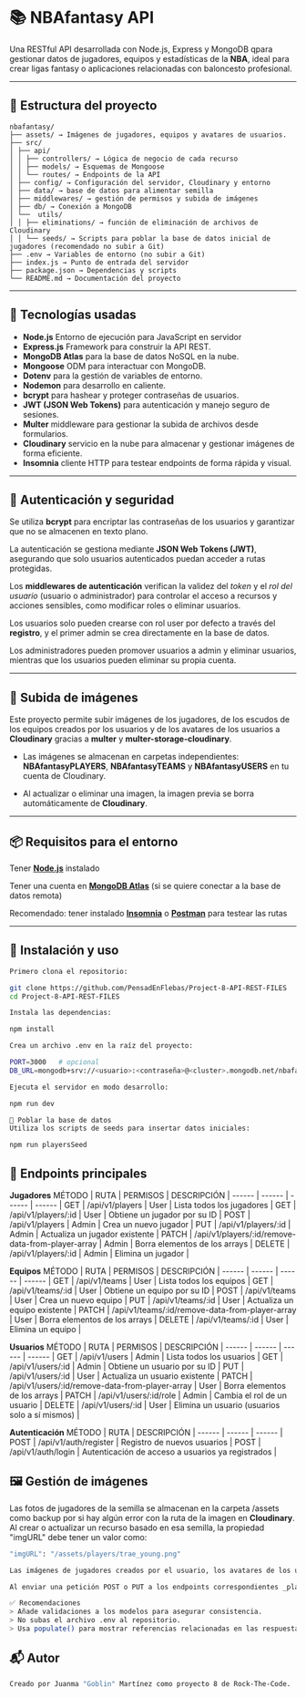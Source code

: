 # 📚 NBAfantasy API

Una RESTful API desarrollada con Node.js, Express y MongoDB qpara gestionar datos de jugadores, equipos y estadísticas de la **NBA**, ideal para crear ligas fantasy o aplicaciones relacionadas con baloncesto profesional.

---

## 📁 Estructura del proyecto

```text
nbafantasy/
├── assets/ → Imágenes de jugadores, equipos y avatares de usuarios.
├── src/
│ ├── api/
│ │ ├── controllers/ → Lógica de negocio de cada recurso
│ │ ├── models/ → Esquemas de Mongoose
│ │ └── routes/ → Endpoints de la API
│ ├── config/ → Configuración del servidor, Cloudinary y entorno
│ ├── data/ → base de datos para alimentar semilla
│ ├── middlewares/ → gestión de permisos y subida de imágenes
│ ├── db/ → Conexión a MongoDB
│ └──  utils/
│ │ ├── eliminations/ → función de eliminación de archivos de Cloudinary
│ │ └── seeds/ → Scripts para poblar la base de datos inicial de jugadores (recomendado no subir a Git)
├── .env → Variables de entorno (no subir a Git)
├── index.js → Punto de entrada del servidor
├── package.json → Dependencias y scripts
└── README.md → Documentación del proyecto
```

---

## 🚀 Tecnologías usadas

- **Node.js** Entorno de ejecución para JavaScript en servidor
- **Express.js** Framework para construir la API REST.
- **MongoDB Atlas** para la base de datos NoSQL en la nube.
- **Mongoose** ODM para interactuar con MongoDB.
- **Dotenv** para la gestión de variables de entorno.
- **Nodemon** para desarrollo en caliente.
- **bcrypt** para hashear y proteger contraseñas de usuarios.
- **JWT (JSON Web Tokens)** para autenticación y manejo seguro de sesiones.
- **Multer** middleware para gestionar la subida de archivos desde formularios.
- **Cloudinary** servicio en la nube para almacenar y gestionar imágenes de forma eficiente.
- **Insomnia** cliente HTTP para testear endpoints de forma rápida y visual.

---

## 🔐 Autenticación y seguridad

Se utiliza **bcrypt** para encriptar las contraseñas de los usuarios y garantizar que no se almacenen en texto plano.

La autenticación se gestiona mediante **JSON Web Tokens (JWT)**, asegurando que solo usuarios autenticados puedan acceder a rutas protegidas.

Los **middlewares de autenticación** verifican la validez del _token_ y el _rol del usuario_ (usuario o administrador) para controlar el acceso a recursos y acciones sensibles, como modificar roles o eliminar usuarios.

Los usuarios solo pueden crearse con rol user por defecto a través del **registro**, y el primer admin se crea directamente en la base de datos.

Los administradores pueden promover usuarios a admin y eliminar usuarios, mientras que los usuarios pueden eliminar su propia cuenta.

---

## 📁 Subida de imágenes

Este proyecto permite subir imágenes de los jugadores, de los escudos de los equipos creados por los usuarios y de los avatares de los usuarios a **Cloudinary** gracias a **multer** y **multer-storage-cloudinary**.

- Las imágenes se almacenan en carpetas independientes: **NBAfantasyPLAYERS**, **NBAfantasyTEAMS** y **NBAfantasyUSERS** en tu cuenta de Cloudinary.

- Al actualizar o eliminar una imagen, la imagen previa se borra automáticamente de **Cloudinary**.

---

## 📦 Requisitos para el entorno

Tener **[Node.js](https://nodejs.org/)** instalado

Tener una cuenta en **[MongoDB Atlas](https://cloud.mongodb.com/)** (si se quiere conectar a la base de datos remota)

Recomendado: tener instalado **[Insomnia](https://insomnia.rest/)** o **[Postman](https://www.postman.com/)** para testear las rutas

---

## 🔧 Instalación y uso

```bash
Primero clona el repositorio:
```

```sh
git clone https://github.com/PensadEnFlebas/Project-8-API-REST-FILES
cd Project-8-API-REST-FILES
```

```bash
Instala las dependencias:
```

```sh
npm install
```

```bash
Crea un archivo .env en la raíz del proyecto:
```

```sh
PORT=3000   # opcional
DB_URL=mongodb+srv://<usuario>:<contraseña>@<cluster>.mongodb.net/nbafantasy
```

```bash
Ejecuta el servidor en modo desarrollo:
```

```sh
npm run dev
```

```bash
🌱 Poblar la base de datos
Utiliza los scripts de seeds para insertar datos iniciales:
```

```sh
npm run playersSeed
```

## 📡 Endpoints principales

**Jugadores**
MÉTODO | RUTA | PERMISOS | DESCRIPCIÓN
| ------ | ------ | ------ | ------ |
GET | /api/v1/players | User | Lista todos los jugadores |
GET | /api/v1/players/:id | User | Obtiene un jugador por su ID |
POST | /api/v1/players | Admin | Crea un nuevo jugador |
PUT | /api/v1/players/:id | Admin | Actualiza un jugador existente |
PATCH | /api/v1/players/:id/remove-data-from-player-array | Admin | Borra elementos de los arrays |
DELETE | /api/v1/players/:id | Admin | Elimina un jugador |

**Equipos**
MÉTODO | RUTA | PERMISOS | DESCRIPCIÓN
| ------ | ------ | ------ | ------ |
GET | /api/v1/teams | User | Lista todos los equipos |
GET | /api/v1/teams/:id | User | Obtiene un equipo por su ID |
POST | /api/v1/teams | User | Crea un nuevo equipo |
PUT | /api/v1/teams/:id | User | Actualiza un equipo existente |
PATCH | /api/v1/teams/:id/remove-data-from-player-array | User | Borra elementos de los arrays |
DELETE | /api/v1/teams/:id | User | Elimina un equipo |

**Usuarios**
MÉTODO | RUTA | PERMISOS | DESCRIPCIÓN
| ------ | ------ | ------ | ------ |
GET | /api/v1/users | Admin | Lista todos los usuarios |
GET | /api/v1/users/:id | Admin | Obtiene un usuario por su ID |
PUT | /api/v1/users/:id | User | Actualiza un usuario existente |
PATCH | /api/v1/users/:id/remove-data-from-player-array | User | Borra elementos de los arrays |
PATCH | /api/v1/users/:id/role | Admin | Cambia el rol de un usuario |
DELETE | /api/v1/users/:id | User | Elimina un usuario (usuarios solo a sí mismos) |

**Autenticación**
MÉTODO | RUTA | DESCRIPCIÓN
| ------ | ------ | ------ |
POST | /api/v1/auth/register | Registro de nuevos usuarios |
POST | /api/v1/auth/login | Autenticación de acceso a usuarios ya registrados |

## 🖼️ Gestión de imágenes

Las fotos de jugadores de la semilla se almacenan en la carpeta /assets como backup por si hay algún error con la ruta de la imagen en **Cloudinary**. Al crear o actualizar un recurso basado en esa semilla, la propiedad "imgURL" debe tener un valor como:

```sh
"imgURL": "/assets/players/trae_young.png"
```

```bash
Las imágenes de jugadores creados por el usuario, los avatares de los usuarios y los escudos de los equipos creados a través de los endpoints se gestionan mediante **Cloudinary**, usando el middleware de _Multer_.

Al enviar una petición POST o PUT a los endpoints correspondientes _players, teams o users_, puedes adjuntar una imagen como archivo en el campo imgURL (jugadores), avatarURL (usuarios) o shieldURL (equipos). Esta imagen será automáticamente subida a Cloudinary y se almacenará su URL pública en la base de datos (y eliminada cuando se modifica o borra desde un formulario).

✅ Recomendaciones
> Añade validaciones a los modelos para asegurar consistencia.
> No subas el archivo .env al repositorio.
> Usa populate() para mostrar referencias relacionadas en las respuestas (jugadores de un equipo, etc)
```

## 📬 Autor

```bash
Creado por Juanma "Goblin" Martínez como proyecto 8 de Rock-The-Code.
```
